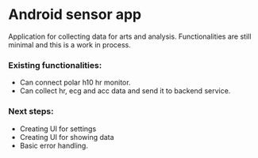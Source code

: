 # Android sensor app

Application for collecting data for arts and analysis. Functionalities are still minimal and this is a work in process.
### Existing functionalities:
- Can connect polar h10 hr monitor. 
- Can collect hr, ecg and acc data and send it to backend service. 


### Next steps: 
- Creating UI for settings
- Creating UI for showing data
- Basic error handling. 
